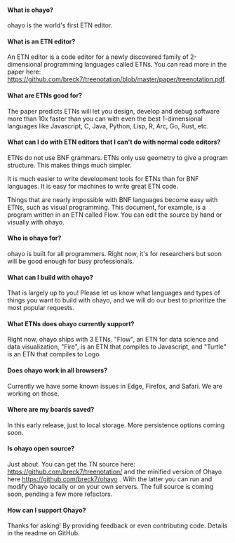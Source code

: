 #### What is ohayo?

ohayo is the world's first ETN editor.

#### What is an ETN editor?

An ETN editor is a code editor for a newly discovered family of 2-dimensional programming
languages called ETNs. You can read more in the paper here: https://github.com/breck7/treenotation/blob/master/paper/treenotation.pdf.

#### What are ETNs good for?

The paper predicts ETNs will let you design, develop and debug software more than 10x faster than you can
with even the best 1-dimensional languages like Javascript, C, Java, Python, Lisp, R, Arc, Go, Rust, etc.

#### What can I do with ETN editors that I can't do with normal code editors?

ETNs do not use BNF grammars. ETNs only use geometry to give a program structure. This makes things much simpler.

It is much easier to write development tools for ETNs than for BNF languages. It is easy for machines to write great ETN code.

Things that are nearly impossible with BNF languages become easy with ETNs, such as visual programming. This document, for example,
is a program written in an ETN called Flow. You can edit the source by hand or visually with ohayo.

#### Who is ohayo for?

ohayo is built for all programmers. Right now, it's for researchers but soon will be
good enough for busy professionals.

#### What can I build with ohayo?

That is largely up to you! Please let us know what languages and types of things you want to build with ohayo,
and we will do our best to prioritize the most popular requests.

#### What ETNs does ohayo currently support?

Right now, ohayo ships with 3 ETNs. "Flow", an ETN for data science and data visualization, "Fire", is an ETN that compiles to Javascript, and "Turtle" is an ETN that compiles to Logo.

#### Does ohayo work in all browsers?

Currently we have some known issues in Edge, Firefox, and Safari. We are working on those.

#### Where are my boards saved?

In this early release, just to local storage. More persistence options coming soon.

#### Is ohayo open source?

Just about. You can get the TN source here: https://github.com/breck7/treenotation/ and the minified
version of Ohayo here https://github.com/breck7/ohayo . With the latter you can run and modify Ohayo
locally or on your own servers. The full source is coming soon, pending a few more refactors.

#### How can I support Ohayo?

Thanks for asking! By providing feedback or even contributing code. Details in the
readme on GitHub.
